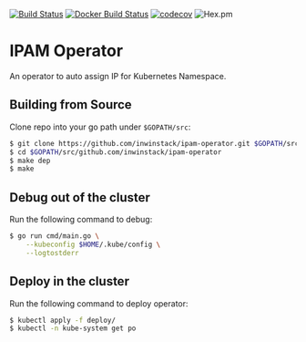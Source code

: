 [![Build Status](https://travis-ci.org/inwinstack/ipam-operator.svg?branch=master)](https://travis-ci.org/inwinstack/ipam-operator) [![Docker Build Status](https://img.shields.io/docker/build/inwinstack/ipam-operator.svg)](https://hub.docker.com/r/inwinstack/ipam-operator/) [![codecov](https://codecov.io/gh/inwinstack/ipam-operator/branch/master/graph/badge.svg)](https://codecov.io/gh/inwinstack/ipam-operator) ![Hex.pm](https://img.shields.io/hexpm/l/plug.svg)
# IPAM Operator
An operator to auto assign IP for Kubernetes Namespace.

## Building from Source
Clone repo into your go path under `$GOPATH/src`:
```sh
$ git clone https://github.com/inwinstack/ipam-operator.git $GOPATH/src/github.com/inwinstack/ipam-operator
$ cd $GOPATH/src/github.com/inwinstack/ipam-operator
$ make dep
$ make
```

## Debug out of the cluster
Run the following command to debug:
```sh
$ go run cmd/main.go \
    --kubeconfig $HOME/.kube/config \
    --logtostderr 
```

## Deploy in the cluster
Run the following command to deploy operator:
```sh
$ kubectl apply -f deploy/
$ kubectl -n kube-system get po
```
